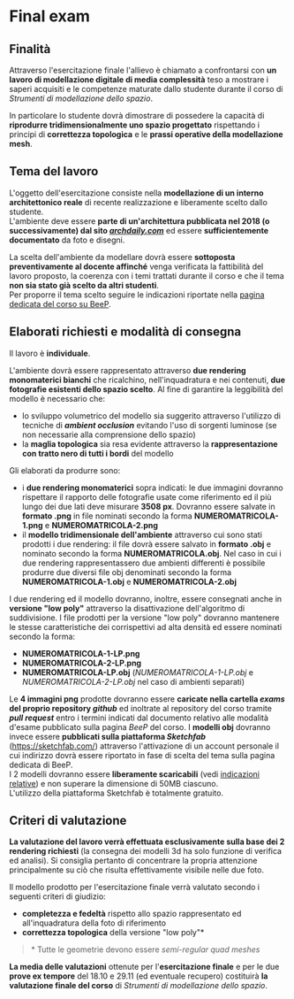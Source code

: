# Final exam

## Finalità

Attraverso l'esercitazione finale l'allievo è chiamato a confrontarsi con **un lavoro di modellazione digitale di media
complessità** teso a mostrare i saperi acquisiti e le competenze maturate dallo studente durante il corso di
*Strumenti di modellazione dello spazio*.

In particolare lo studente dovrà dimostrare di possedere la capacità di **riprodurre tridimensionalmente uno spazio
progettato** rispettando i principi di **correttezza topologica** e le **prassi operative della modellazione mesh**.

## Tema del lavoro

L'oggetto dell'esercitazione consiste nella **modellazione di un interno architettonico reale** di recente
realizzazione e liberamente scelto dallo studente.   
L'ambiente deve essere **parte di un'architettura pubblicata nel 2018 (o successivamente) dal sito [_archdaily.com_](http://archdaily.com/)**
ed essere **sufficientemente documentato** da foto e disegni.

La scelta dell'ambiente da modellare dovrà essere **sottoposta preventivamente al docente affinché** venga verificata
la fattibilità del lavoro proposto, la coerenza con i temi trattati durante il corso e che il tema **non sia stato già
scelto da altri studenti**.   
Per proporre il tema scelto seguire le indicazioni riportate nella [pagina dedicata del corso su BeeP](https://beep.metid.polimi.it/web/2018-19-strumenti-di-modellazione-dello-spazio-marco-ferrara-/wiki/-/wiki/Main/Scelta+del+tema+d%27esame?&#p_36).

## Elaborati richiesti e modalità di consegna

Il lavoro è **individuale**.

L'ambiente dovrà essere rappresentato attraverso **due rendering monomaterici bianchi** che ricalchino,
nell'inquadratura e nei contenuti, **due fotografie esistenti dello spazio scelto**.
Al fine di garantire la leggibilità del modello è necessario che:

- lo sviluppo volumetrico del modello sia suggerito attraverso l'utilizzo di tecniche di **_ambient occlusion_**
evitando l'uso di sorgenti luminose (se non necessarie alla comprensione dello spazio)
- la **maglia topologica** sia resa evidente attraverso la **rappresentazione con tratto nero di tutti i bordi** del modello

Gli elaborati da produrre sono:

- i **due rendering monomaterici** sopra indicati: le due immagini dovranno rispettare il rapporto delle fotografie
usate come riferimento ed il più lungo dei due lati deve misurare **3508 px**. Dovranno essere salvate in **formato .png**
in file nominati secondo la forma **NUMEROMATRICOLA-1.png** e **NUMEROMATRICOLA-2.png**
- il **modello tridimensionale dell'ambiente** attraverso cui sono stati prodotti i due rendering: il file dovrà
essere salvato in **formato .obj** e nominato secondo la forma **NUMEROMATRICOLA.obj**. Nel caso in cui i due rendering rappresentassero due ambienti differenti è possibile produrre due diversi file obj denominati secondo la forma **NUMEROMATRICOLA-1.obj** e **NUMEROMATRICOLA-2.obj**

I due rendering ed il modello dovranno, inoltre, essere consegnati anche in **versione "low poly"** attraverso la
disattivazione dell'algoritmo di suddivisione. I file prodotti per la versione "low poly" dovranno mantenere le
stesse caratteristiche dei corrispettivi ad alta densità ed essere nominati secondo la forma:

- **NUMEROMATRICOLA-1-LP.png**
- **NUMEROMATRICOLA-2-LP.png**
- **NUMEROMATRICOLA-LP.obj** (*NUMEROMATRICOLA-1-LP.obj* e *NUMEROMATRICOLA-2-LP.obj* nel caso di ambienti separati)

Le **4 immagini png** prodotte dovranno essere **caricate nella cartella _exams_ del proprio repository _github_** ed
inoltrate al repository del corso tramite **_pull request_** entro i termini indicati dal documento relativo alle
modalità d'esame pubblicato sulla pagina _BeeP_ del corso.
I **modelli obj** dovranno invece essere **pubblicati sulla piattaforma _Sketchfab_** (https://sketchfab.com/)
attraverso l'attivazione di un account personale il cui indirizzo dovrà essere riportato in fase di scelta del tema
sulla pagina dedicata di BeeP.    
I 2 modelli dovranno essere **liberamente scaricabili** (vedi [indicazioni
relative](https://help.sketchfab.com/hc/en-us/articles/201368589-Downloading-Models#Allowing_Users_to_Download))
e non superare la dimensione di 50MB ciascuno.   
L'utilizzo della piattaforma Sketchfab è totalmente gratuito.

## Criteri di valutazione

**La valutazione del lavoro verrà effettuata esclusivamente sulla base dei 2 rendering richiesti**
(la consegna dei modelli 3d ha solo funzione di verifica ed analisi).
Si consiglia pertanto di concentrare la propria attenzione principalmente su ciò che risulta effettivamente
visibile nelle due foto.

Il modello prodotto per l'esercitazione finale verrà valutato secondo i seguenti criteri di giudizio:

- **completezza e fedeltà** rispetto allo spazio rappresentato ed all'inquadratura della foto di riferimento
- **correttezza topologica** della versione "low poly"\*

>\* Tutte le geometrie devono essere _semi-regular quad meshes_

**La media delle valutazioni** ottenute per l'**esercitazione finale** e per le due **prove ex tempore** del
18.10 e 29.11 (ed eventuale recupero) costituirà **la valutazione finale del corso** di
_Strumenti di modellazione dello spazio_.   

